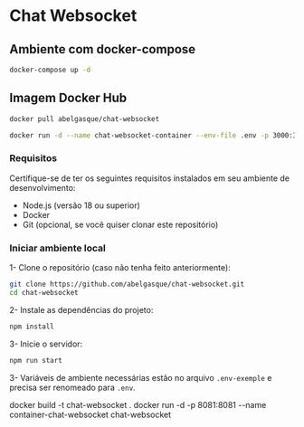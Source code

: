 # Chat Websocket

## Ambiente com docker-compose
``` bash
docker-compose up -d
```

## Imagem Docker Hub
``` bash
docker pull abelgasque/chat-websocket
```

``` bash
docker run -d --name chat-websocket-container --env-file .env -p 3000:3000 abelgasque/chat-websocket
```

### Requisitos
Certifique-se de ter os seguintes requisitos instalados em seu ambiente de desenvolvimento:

- Node.js (versão 18 ou superior)
- Docker
- Git (opcional, se você quiser clonar este repositório)

### Iniciar ambiente local
1- Clone o repositório (caso não tenha feito anteriormente):
``` bash
git clone https://github.com/abelgasque/chat-websocket.git
cd chat-websocket
```

2- Instale as dependências do projeto:
``` bash
npm install
```

3- Inicie o servidor:
``` bash
npm run start
```

3- Variáveis de ambiente necessárias estão no arquivo `.env-exemple` e precisa ser renomeado para `.env`.


docker build -t chat-websocket .
docker run -d -p 8081:8081 --name container-chat-websocket chat-websocket
